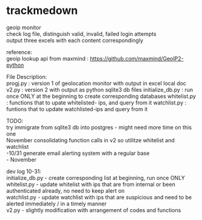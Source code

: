 # trackmedown
geoip monitor <br/>
check log file, distinguish valid, invalid, failed login attempts <br/>
output three excels with each content correspondingly <br/>

reference: <br/>
geoip lookup api from maxmind :
https://github.com/maxmind/GeoIP2-python

File Description: <br/>
progj.py : version 1 of geolocation monitor with output in excel local doc 
v2.py : version 2 with output as python sqlite3 db files
initialize_db.py : run once ONLY at the beginning to create corresponding databases 
whitelist.py : functions that to upate whitelisted- ips, and query from it 
watchlist.py : funtions that to update watchlisted-ips and query from it


TODO: <br/>
try immigrate from sqlite3 db into postgres - might need more time on this one  <br/>November 
consolidating function calls in v2 so utilitze whitelist and watchlist <br/> -10/31 
generate email alerting system with a regular base <br/> - November 



dev log 10-31:<br/>
initialize_db.py - create corresponding list at beginning, run once ONLY <br/>
whitelist.py - update whitelist with ips that are from internal or been authenticated already, no need to keep alert on  <br/>
watchlist.py - update watchlist with ips that are suspicious and need to be alerted immediately / in a timely manner <br/>
v2.py - slightly modification with arrangement of codes and functions <br/>
